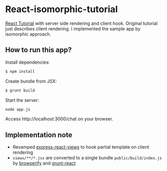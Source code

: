 # React-isomorphic-tutorial

[React Tutorial](http://facebook.github.io/react/docs/tutorial.html) with server side rendering and client hook. Original tutorial just describes client rendering. I implemented the sample app by isomorphic approach.

## How to run this app?
Install dependencies:

```bash
$ npm install
```

Create bundle from JSX:

```bash
$ grunt build
```

Start the server:

```bash
node app.js
```

Access http://localhost:3000/chat on your browser.

## Implementation note
- Revamped [express-react-views](https://github.com/reactjs/express-react-views) to hook partial template on client rendering
- `views/**/*.jsx` are converted to a single bundle `public/build/index.js` by [browserify](http://browserify.org) and [grunt-react](https://github.com/ericclemmons/grunt-react)
